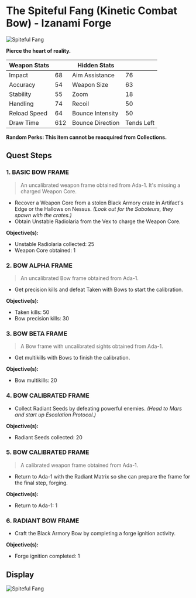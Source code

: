 # The Spiteful Fang (Kinetic Combat Bow) - Izanami Forge
![Spiteful Fang](https://ras117mike.github.io/Destiny2/images/icons/the_spiteful_fang.jpg)

**Pierce the heart of reality.**

Weapon Stats | | Hidden Stats | |
-------------|-|--------------|-|
Impact | 68 | Aim Assistance | 76
Accuracy | 54 | Weapon Size | 63
Stability | 55 | Zoom | 18
Handling | 74 | Recoil | 50
Reload Speed | 64 | Bounce Intensity | 50
Draw Time | 612 | Bounce Direction | Tends Left

**Random Perks: This item cannot be reacquired from Collections.**

## Quest Steps

### 1. BASIC BOW FRAME
>An uncalibrated weapon frame obtained from Ada-1. It's missing a charged Weapon Core.

* Recover a Weapon Core from a stolen Black Armory crate in Artifact's Edge or the Hallows on Nessus. _(Look out for the Saboteurs, they spawn with the crates.)_
* Obtain Unstable Radiolaria from the Vex to charge the Weapon Core.

**Objective(s):**

* Unstable Radiolaria collected: 25
* Weapon Core obtained: 1

### 2. BOW ALPHA FRAME
>An uncalibrated Bow frame obtained from Ada-1.

* Get precision kills and defeat Taken with Bows to start the calibration.

**Objective(s):**

* Taken kills: 50
* Bow precision kills: 30

### 3. BOW BETA FRAME
>A Bow frame with uncalibrated sights obtained from Ada-1.

* Get multikills with Bows to finish the calibration.

**Objective(s):**

* Bow multikills: 20

### 4. BOW CALIBRATED FRAME
>

* Collect Radiant Seeds by defeating powerful enemies. _(Head to Mars and start up Escalation Protocol.)_

**Objective(s):**

* Radiant Seeds collected: 20

### 5. BOW CALIBRATED FRAME
>A calibrated weapon frame obtained from Ada-1.

* Return to Ada-1 with the Radiant Matrix so she can prepare the frame for the final step, forging.

**Objective(s):**

* Return to Ada-1: 1

### 6. RADIANT BOW FRAME
>

* Craft the Black Armory Bow by completing a forge ignition activity.

**Objective(s):**

* Forge ignition completed: 1

## Display
![Spiteful Fang](https://ras117mike.github.io/Destiny2/images/displays/the_spiteful_fang.jpg)
